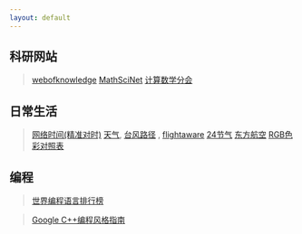 ```yaml
---
layout: default
---
```

## 科研网站
> [webofknowledge](http://webofknowledge.com/)
> [MathSciNet](https://mathscinet.ams.org/mathscinet)
> [计算数学分会](http://cscm.cc.ac.cn/)

## 日常生活

> [网络时间(精准对时)](https://time.is/)
> [天气](http://www.weather.com.cn/), [台风路径](http://typhoon.zjwater.gov.cn/default.aspx) , 
> [flightaware](https://zh.flightaware.com/)
> [24节气](https://jieqi.51240.com/)
> [东方航空](http://www.ceair.com/)
> [RGB色彩对照表](./RGBcolors.html)

## 编程

> [世界编程语言排行榜](https://www.tiobe.com/tiobe-index/)

> [Google C++编程风格指南](https://zh-google-styleguide.readthedocs.io/en/latest/)
